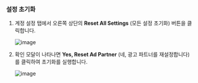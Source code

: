 ### 설정 초기화

1. 계정 설정 탭에서 오른쪽 상단의 <notranslate>**Reset All Settings**</notranslate> (모든 설정 초기화) 버튼을 클릭합니다.

   ![image](/_assets/img/ingredients/deep-linked-ads/reset-ad-settings/reset-ad-settings.png)
2. 확인 모달이 나타나면 <notranslate>**Yes, Reset Ad Partner**</notranslate> (네, 광고 파트너를 재설정합니다)를 클릭하여 초기화를 실행합니다.

   ![image](/_assets/img/ingredients/deep-linked-ads/reset-ad-settings/reset-ad-settings_confirmation.png)

